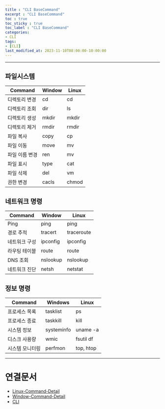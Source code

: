 ```yaml
---
title : "CLI BaseCommand"
excerpt : "CLI BaseCommand"
toc : true
toc_sticky : true
toc_label : "CLI BaseCommand"
categories:
- CLI
tags:
- [CLI]
last_modified_at: 2023-11-10T08:00:00-10:00:00
---
```

  
---
  
## 파일시스템
  
|Command|Window|Linux|
|---|---|---|
|디렉토리 변경|cd|cd|
|디렉토리 조회|dir|ls|
|디렉토리 생성|mkdir|mkdir|
|디렉토리 제거|rmdir|rmdir|
|파일 복사|copy|cp|
|파일 이동|move|mv|
|파일 이름 변경|ren|mv|
|파일 표시|type|cat|
|파일 삭제|del|vm|
|권한 변경|cacls|chmod|
  
## 네트워크 명령
  
|Command|Window|Linux|
|---|---|---|
|Ping|ping|ping|
|경로 추적|tracert|traceroute|
|네트워크 구성|ipconfig|ipconfig|
|라우팅 테이블|route|route|
|DNS 조회|nslookup|nslookup|
|네트워크 진단|netsh|netstat|
  
## 정보 명령
  
|Command|Windows|Linux|
|---|---|---|
|프로세스 목록|tasklist|ps|
|프로세스 종료|taskkill|kill|
|시스템 정보|systeminfo|uname -a|
|디스크 사용량|wmic|fsutil df|
|시스템 모니터링|perfmon| top, htop|

---
  
# 연결문서
- [Linux-Command-Detail](../../cli/cli-Linux-Command-Detail)
- [Window-Command-Detail](../../cli/cli-Window-Command-Detail)
- [CLI](../../cli/cli-CLI)